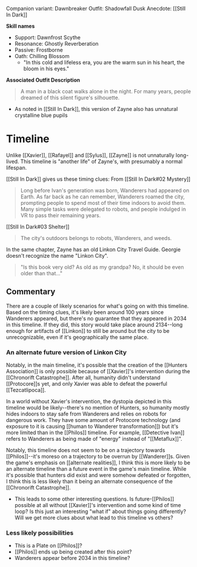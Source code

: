 Companion variant: Dawnbreaker
Outfit: Shadowfall Dusk
Anecdote: [[Still In Dark]]

**Skill names**
* Support: Dawnfrost Scythe
* Resonance: Ghostly Reverberation
* Passive: Frostborne
* Oath: Chilling Blossom
	* "In this cold and lifeless era, you are the warm sun in his heart, the bloom in his eyes."

**Associated Outfit Description**
> A man in a black coat walks alone in the night. For many years, people dreamed of this silent figure's silhouette.
* As noted in [[Still In Dark]], this version of Zayne also has unnatural crystalline blue pupils

# Timeline
Unlike [[Xavier]], [[Rafayel]] and [[Sylus]], [[Zayne]] is not unnaturally long-lived. This timeline is "another life" of Zayne's, with presumably a normal lifespan.

[[Still In Dark]] gives us these timing clues:
From [[Still In Dark#02 Mystery]]
> Long before Ivan's generation was born, Wanderers had appeared on Earth. As far back as he can remember, Wanderers roamed the city, prompting people to spend most of their time indoors to avoid them. Many simple tasks were delegated to robots, and people indulged in VR to pass their remaining years.

[[Still In Dark#03 Shelter]]
> The city's outdoors belongs to robots, Wanderers, and weeds.

In the same chapter, Zayne has an old Linkon City Travel Guide. Georgie doesn't recognize the name "Linkon City".
> "Is this book very old? As old as my grandpa? No, it should be even older than that..."

## Commentary
There are a couple of likely scenarios for what's going on with this timeline. Based on the timing clues, it's likely been around 100 years since Wanderers appeared, but there's no guarantee that they appeared in 2034 in this timeline. If they did, this story would take place around 2134--long enough for artifacts of [[Linkon]] to still be around but the city to be unrecognizable, even if it's geographically the same place.

### An alternate future version of Linkon City
Notably, in the main timeline, it's possible that the creation of the [[Hunters Association]] is only possible because of [[Xavier]]'s intervention during the [[Chronorift Catastrophe]]. After all, humanity didn't understand [[Protocore]]s yet, and only Xavier was able to defeat the powerful [[Tezcatlipoca]].

In a world without Xavier's intervention, the dystopia depicted in this timeline would be likely--there's no mention of Hunters, so humanity mostly hides indoors to stay safe from Wanderers and relies on robots for dangerous work. They have some amount of Protocore technology (and exposure to it is causing [[human to Wanderer transformation]]) but it's more limited than in the [[Philos]] timeline. For example, [[Detective Ivan]] refers to Wanderers as being made of "energy" instead of "[[Metaflux]]".

Notably, this timeline does not seem to be on a trajectory towards [[Philos]]--it's moreso on a trajectory to be overrun by [[Wanderer]]s. Given the game's emphasis on [[alternate realities]], I think this is more likely to be an alternate timeline than a future event in the game's main timeline. While it's possible that hunters did exist and were somehow defeated or forgotten, I think this is less likely than it being an alternate consequence of the [[Chronorift Catastrophe]].
* This leads to some other interesting questions. Is future-[[Philos]] possible at all without [[Xavier]]'s intervention and some kind of time loop? Is this just an interesting "what if" about things going differently? Will we get more clues about what lead to this timeline vs others?

### Less likely possibilities
* This is a Plate on [[Philos]]?
* [[Philos]] ends up being created after this point?
* Wanderers appear before 2034 in this timeline?